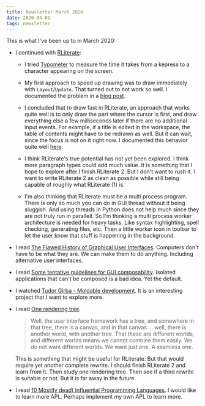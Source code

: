 ```yaml
---
title: Newsletter March 2020
date: 2020-04-01
tags: newsletter
---
```


This is what I've been up to in March 2020:

* I continued with [RLiterate](/projects/rliterate/book2/index.html):

    * I tried [Typometer](https://pavelfatin.com/typometer/) to measure the
      time it takes from a kepress to a character appearing on the screen.

    * My first approach to speed up drawing was to draw immediately with
      `Layout`/`Update`. That turned out to not work so well. I documented the
      problem in a [blog post](/writing/wx-layout-update/index.html).

    * I concluded that to draw fast in RLiterate, an approach that works quite
      well is to only draw the part where the cursor is first, and draw
      everything else a few milliseconds later if there are no additional input
      events. For example, if a title is edited in the workspace, the table of
      contents might have to be redrawn as well. But it can wait, since the
      focus is not on it right now. I documented this behavior quite well
      [here](/projects/rliterate/book2/index.html#5fb3048d154d4f50af92d4cbe63db75a).

    * I think RLiterate's true potential has not yet been explored. I think
      more paragraph types could add much value. It is something that I hope to
      explore after I finish RLiterate 2. But I don't want to rush it. I want
      to write RLiterate 2 as clean as possible while still being capable of
      roughly what RLiterate (1) is.

    * I'm also thinking that RLiterate must be a multi process program. There
      is only so much you can do in GUI thread without it being sluggish. And
      using threads in Python does not help much since they are not truly run
      in parallell. So I'm thinking a multi process worker architecture is
      needed for heavy tasks. Like syntax highlighting, spell checking,
      generating files, etc. Then a little worker icon in toolbar to let the
      user know that stuff is happening in the background.

* I read [The Flawed History of Graphical User
  Interfaces](https://medium.com/s/story/lets-pretend-this-never-happened-8abf0bc9648c).
  Computers don't have to be what they are. We can make them to do anything.
  Including alternative user interfaces.

* I read [Some tentative guidelines for GUI
  composability](https://hackernoon.com/some-tentative-guidelines-for-gui-composability-2900abead1d9).
  Isolated applications that can't be composed is a bad idea. Yet the default.

* I watched [Tudor Gîrba - Moldable
  development](https://www.youtube.com/watch?v=Pot9GnHFOVU&t=1026s). It is an
  interesting project that I want to explore more.

* I read [One rendering tree](https://medium.com/feenk/one-rendering-tree-918eae49bcff).

    > Well, the user interface framework has a tree, and somewhere in that tree,
    > there is a canvas, and in that canvas … well, there is another world, with
    > another tree. That these are different worlds, and different worlds means we
    > cannot combine them easily. We do not want different worlds. We want just
    > one. A seamless one.

    This is something that might be useful for RLiterate. But that would
    require yet another complete rewrite. I should finish RLiterate 2 and learn
    from it. Then study one rendering tree. Then see if a third rewrite is
    suitable or not. But it is far away in the future.

* I read [10 Most(ly dead) Influential Programming
  Languages](https://www.hillelwayne.com/post/influential-dead-languages/).  I
  would like to learn more APL. Perhaps implement my own APL to learn more.
